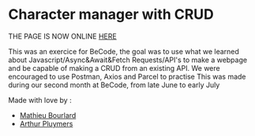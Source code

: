 # Character manager with CRUD
THE PAGE IS NOW ONLINE [HERE](https://biomath-421.github.io/character-manager/index.html)

This was an exercice for BeCode, the goal was to use what we learned about Javascript/Async&Await&Fetch Requests/API's to make a webpage and be capable of making a CRUD from an existing API.
We were encouraged to use Postman, Axios and Parcel to practise
This was made during our second month at BeCode, from late June to early July   

Made with love by :
- [Mathieu Bourlard](https://github.com/biomath-421)    
- [Arthur Pluymers](https://github.com/Buchos)   
